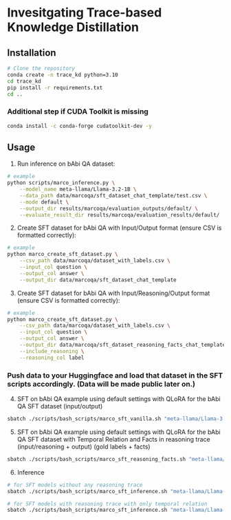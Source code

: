 # Invesitgating Trace-based Knowledge Distillation

## Installation

```bash
# Clone the repository
conda create -n trace_kd python=3.10
cd trace_kd
pip install -r requirements.txt
cd ..
```

### Additional step if CUDA Toolkit is missing

```bash
conda install -c conda-forge cudatoolkit-dev -y
```

## Usage

1. Run inference on bAbi QA dataset:

```bash
# example
python scripts/marco_inference.py \
    --model_name meta-llama/Llama-3.2-1B \
    --data_path data/marcoqa/sft_dataset_chat_template/test.csv \
    --mode default \
    --output_dir results/marcoqa/evaluation_outputs/default/ \
    --evaluate_result_dir results/marcoqa/evaluation_results/default/
```

2. Create SFT dataset for bAbi QA with Input/Output format (ensure CSV is formatted correctly): 

```bash
# example
python marco_create_sft_dataset.py \
    --csv_path data/marcoqa/dataset_with_labels.csv \
    --input_col question \
    --output_col answer \
    --output_dir data/marcoqa/sft_dataset_chat_template
```

3. Create SFT dataset for bAbi QA with Input/Reasoning/Output format (ensure CSV is formatted correctly):

```bash
# example
python marco_create_sft_dataset.py \
    --csv_path data/marcoqa/dataset_with_labels.csv \
    --input_col question \
    --output_col answer \
    --output_dir data/marcoqa/sft_dataset_reasoning_facts_chat_template \
    --include_reasoning \
    --reasoning_col label
```

### Push data to your Huggingface and load that dataset in the SFT scripts accordingly. (Data will be made public later on.)

4. SFT on bAbi QA example using default settings with QLoRA for the bAbi QA SFT dataset (input/output)

```bash
sbatch ./scripts/bash_scripts/marco_sft_vanilla.sh "meta-llama/Llama-3.2-1B-Instruct"
```

5. SFT on bAbi QA example using default settings with QLoRA for the bAbi QA SFT dataset with Temporal Relation and Facts in reasoning trace (input/reasoning + output) (gold labels + facts)

```bash
sbatch ./scripts/bash_scripts/marco_sft_reasoning_facts.sh "meta-llama/Llama-3.2-1B-Instruct"
```

6. Inference

```bash
# for SFT models without any reasoning trace
sbatch ./scripts/bash_scripts/marco_sft_inference.sh "meta-llama/Llama-3.2-1B-Instruct" False False

# for SFT models with reasoning trace with only temporal relation
sbatch ./scripts/bash_scripts/marco_sft_inference.sh "meta-llama/Llama-3.2-1B-Instruct" True True
```